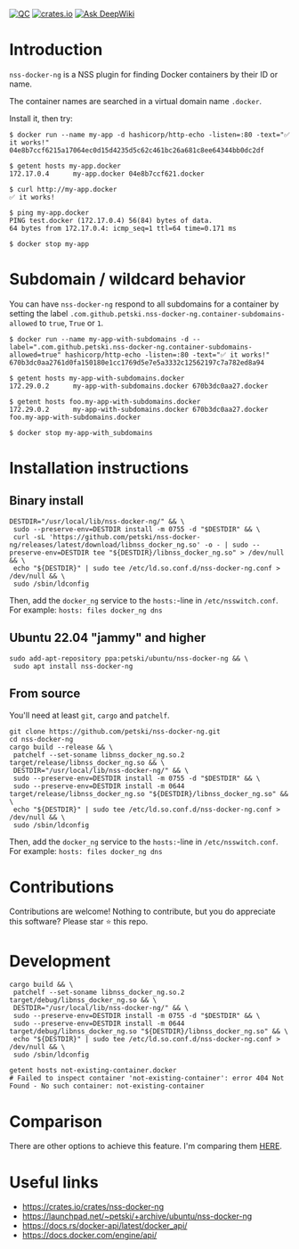 [![QC](https://github.com/petski/nss-docker-ng/actions/workflows/qc.yml/badge.svg)](https://github.com/petski/nss-docker-ng/actions/workflows/qc.yml)
[![crates.io](https://img.shields.io/crates/v/nss-docker-ng.svg)](https://crates.io/crates/nss-docker-ng)
[![Ask DeepWiki](https://deepwiki.com/badge.svg)](https://deepwiki.com/petski/nss-docker-ng)

# Introduction

`nss-docker-ng` is a NSS plugin for finding Docker containers by their ID or name.

The container names are searched in a virtual domain name `.docker`.

Install it, then try:

```
$ docker run --name my-app -d hashicorp/http-echo -listen=:80 -text="✅ it works!"
04e8b7ccf6215a17064ec0d15d4235d5c62c461bc26a681c8ee64344bb0dc2df

$ getent hosts my-app.docker
172.17.0.4      my-app.docker 04e8b7ccf621.docker

$ curl http://my-app.docker
✅ it works!

$ ping my-app.docker
PING test.docker (172.17.0.4) 56(84) bytes of data.
64 bytes from 172.17.0.4: icmp_seq=1 ttl=64 time=0.171 ms

$ docker stop my-app
```

# Subdomain / wildcard behavior

You can have `nss-docker-ng` respond to all subdomains for a container by setting the label `.com.github.petski.nss-docker-ng.container-subdomains-allowed` to `true`, `True` or `1`.

```
$ docker run --name my-app-with-subdomains -d --label=".com.github.petski.nss-docker-ng.container-subdomains-allowed=true" hashicorp/http-echo -listen=:80 -text="✅ it works!"
670b3dc0aa2761d0fa150180e1cc1769d5e7e5a3332c12562197c7a782ed8a94

$ getent hosts my-app-with-subdomains.docker
172.29.0.2      my-app-with-subdomains.docker 670b3dc0aa27.docker

$ getent hosts foo.my-app-with-subdomains.docker
172.29.0.2      my-app-with-subdomains.docker 670b3dc0aa27.docker foo.my-app-with-subdomains.docker

$ docker stop my-app-with_subdomains
```

# Installation instructions

## Binary install

```
DESTDIR="/usr/local/lib/nss-docker-ng/" && \
 sudo --preserve-env=DESTDIR install -m 0755 -d "$DESTDIR" && \
 curl -sL 'https://github.com/petski/nss-docker-ng/releases/latest/download/libnss_docker_ng.so' -o - | sudo --preserve-env=DESTDIR tee "${DESTDIR}/libnss_docker_ng.so" > /dev/null && \
 echo "${DESTDIR}" | sudo tee /etc/ld.so.conf.d/nss-docker-ng.conf > /dev/null && \
 sudo /sbin/ldconfig
```

Then, add the `docker_ng` service to the `hosts:`-line in `/etc/nsswitch.conf`. For example: `hosts: files docker_ng dns`

## Ubuntu 22.04 "jammy" and higher

```
sudo add-apt-repository ppa:petski/ubuntu/nss-docker-ng && \
 sudo apt install nss-docker-ng
```

## From source

You'll need at least `git`, `cargo` and `patchelf`.

```
git clone https://github.com/petski/nss-docker-ng.git
cd nss-docker-ng
cargo build --release && \
 patchelf --set-soname libnss_docker_ng.so.2 target/release/libnss_docker_ng.so && \
 DESTDIR="/usr/local/lib/nss-docker-ng/" && \
 sudo --preserve-env=DESTDIR install -m 0755 -d "$DESTDIR" && \
 sudo --preserve-env=DESTDIR install -m 0644 target/release/libnss_docker_ng.so "${DESTDIR}/libnss_docker_ng.so" && \
 echo "${DESTDIR}" | sudo tee /etc/ld.so.conf.d/nss-docker-ng.conf > /dev/null && \
 sudo /sbin/ldconfig
```

Then, add the `docker_ng` service to the `hosts:`-line in `/etc/nsswitch.conf`. For example: `hosts: files docker_ng dns`

# Contributions

Contributions are welcome! Nothing to contribute, but you do appreciate this software? Please star :star: this repo.

# Development

```
cargo build && \
 patchelf --set-soname libnss_docker_ng.so.2 target/debug/libnss_docker_ng.so && \
 DESTDIR="/usr/local/lib/nss-docker-ng/" && \
 sudo --preserve-env=DESTDIR install -m 0755 -d "$DESTDIR" && \
 sudo --preserve-env=DESTDIR install -m 0644 target/debug/libnss_docker_ng.so "${DESTDIR}/libnss_docker_ng.so" && \
 echo "${DESTDIR}" | sudo tee /etc/ld.so.conf.d/nss-docker-ng.conf > /dev/null && \
 sudo /sbin/ldconfig

getent hosts not-existing-container.docker
# Failed to inspect container 'not-existing-container': error 404 Not Found - No such container: not-existing-container
```

# Comparison

There are other options to achieve this feature. I'm comparing them [HERE](COMPARISON.md).

# Useful links

* https://crates.io/crates/nss-docker-ng
* https://launchpad.net/~petski/+archive/ubuntu/nss-docker-ng
* https://docs.rs/docker-api/latest/docker_api/
* https://docs.docker.com/engine/api/
